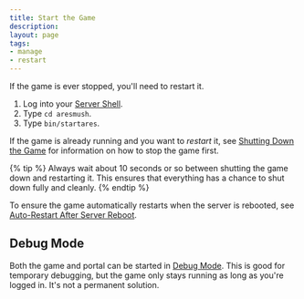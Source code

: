```yaml
---
title: Start the Game
description: 
layout: page
tags:
- manage
- restart
---
```


If the game is ever stopped, you'll need to restart it. 

1. Log into your [Server Shell](/tutorials/install/server-shell.html).
2. Type `cd aresmush`.
3. Type `bin/startares`.

If the game is already running and you want to *restart* it, see [Shutting Down the Game](/tutorials/manage/shutdown.html) for information on how to stop the game first.

{% tip %} 
Always wait about 10 seconds or so between shutting the game down and restarting it.  This ensures that everything has a chance to shut down fully and cleanly.
{% endtip %}

To ensure the game automatically restarts when the server is rebooted, see [Auto-Restart After Server Reboot](/tutorials/manage/restart-after-reboot.html).

## Debug Mode

Both the game and portal can be started in [Debug Mode](/tutorials/code/debug-mode.html).  This is good for temporary debugging, but the game only stays running as long as you're logged in.  It's not a permanent solution.
